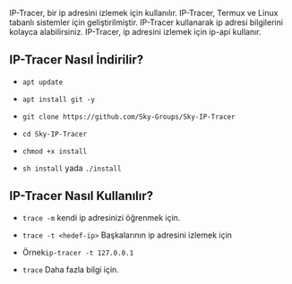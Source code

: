 IP-Tracer, bir ip adresini izlemek için kullanılır. IP-Tracer, Termux ve Linux tabanlı sistemler için geliştirilmiştir. IP-Tracer kullanarak ip adresi bilgilerini kolayca alabilirsiniz. IP-Tracer, ip adresini izlemek için ip-api kullanır.


## IP-Tracer Nasıl İndirilir?

* `apt update`

* `apt install git -y`

* `git clone https://github.com/Sky-Groups/Sky-IP-Tracer`

* `cd Sky-IP-Tracer`

* `chmod +x install`

* `sh install` yada `./install`


## IP-Tracer Nasıl Kullanılır?

* `trace -m` kendi ip adresinizi öğrenmek için.

* `trace -t <hedef-ip>` Başkalarının ip adresini izlemek için
* Örnek`ip-tracer -t 127.0.0.1`

* `trace` Daha fazla bilgi için.
